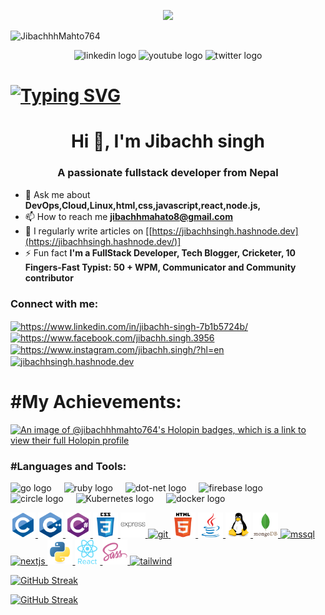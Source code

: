 


<p align="center">
    <img src="https://github.com/rose-pine/rose-pine-theme/raw/main/assets/icon.png" width="80" />

</p>


<p align="left"> <img src="https://komarev.com/ghpvc/?username=JibachhhMahto764&label=Profile%20views&color=0e75b6&style=flat" alt="JibachhhMahto764"/> </p>
<div align="center">
  <img src="https://img.shields.io/static/v1?message=LinkedIn&logo=linkedin&label=&color=0077B5&logoColor=white&labelColor=&style=for-the-badge" height="25" alt="linkedin logo"  />
  <img src="https://img.shields.io/static/v1?message=Youtube&logo=youtube&label=&color=FF0000&logoColor=white&labelColor=&style=for-the-badge" height="25" alt="youtube logo"  />
  <img src="https://img.shields.io/static/v1?message=Twitter&logo=twitter&label=&color=1DA1F2&logoColor=white&labelColor=&style=for-the-badge" height="25" alt="twitter logo"  />
</div>

<!--
**JibachhhMahto764/JibachhhMahto764** is a ✨ _special_ ✨ repository because its `README.md` (this file) appears on your GitHub profile.

Here are some ideas to get you started:

- 🔭 I’m currently working on ...
- 🌱 I’m currently learning ...
- 👯 I’m looking to collaborate on ...
- 🤔 I’m looking for help with ...
- 💬 Ask me about ...
- 📫 How to reach me: ...
- 😄 Pronouns: ...
- ⚡ Fun fact: ...

# Jibachh-Singh -->
<h1><a href="https://git.io/typing-svg"><img src="https://readme-typing-svg.demolab.com?font=Fira+Code&weight=500&size=28&pause=1000&color=011800&center=true&vCenter=true&width=1200&height=60&lines=Hi+%F0%9F%91%8B%2C+Explore+world+of+full+Stack+Development;With+Jibachh+singh%2C+Let's+connect!+" alt="Typing SVG" /></a></h1>

<h1 align="center">Hi 👋, I'm Jibachh singh</h1>
<h3 align="center">A passionate fullstack developer from Nepal</h3>


- 💬 Ask me about **DevOps,Cloud,Linux,html,css,javascript,react,node.js,**
- 📫 How to reach me **jibachhmahato8@gmail.com**
 - 📝 I regularly write articles on [[https://jibachhsingh.hashnode.dev](https://jibachhsingh.hashnode.dev/)]
- ⚡ Fun fact **I'm a FullStack Developer, Tech Blogger, Cricketer, 10 Fingers-Fast Typist: 50 + WPM, Communicator and Community contributor**

<h3 align="left">Connect with me:</h3>
<p align="left">
<a href="https://linkedin.com/in/https://www.linkedin.com/in/jibachh-singh-7b1b5724b/" target="blank"><img align="center" src="https://raw.githubusercontent.com/rahuldkjain/github-profile-readme-generator/master/src/images/icons/Social/linked-in-alt.svg" alt="https://www.linkedin.com/in/jibachh-singh-7b1b5724b/" height="30" width="40" /></a>
<a href="https://fb.com/https://www.facebook.com/jibachh.singh.3956" target="blank"><img align="center" src="https://raw.githubusercontent.com/rahuldkjain/github-profile-readme-generator/master/src/images/icons/Social/facebook.svg" alt="https://www.facebook.com/jibachh.singh.3956" height="30" width="40" /></a>
<a href="https://instagram.com/https://www.instagram.com/jibachh.singh/?hl=en" target="blank"><img align="center" src="https://raw.githubusercontent.com/rahuldkjain/github-profile-readme-generator/master/src/images/icons/Social/instagram.svg" alt="https://www.instagram.com/jibachh.singh/?hl=en" height="30" width="40" /></a>
<a href="https://jibachhsingh.hashnode.dev/" target="blank"><img align="center" src="https://raw.githubusercontent.com/rahuldkjain/github-profile-readme-generator/master/src/images/icons/Social/hashnode.svg" alt="jibachhsingh.hashnode.dev" height="30" width="40" /></a>
     
</p>
<h1 aligh="left">#My Achievements:</h1>


 [![An image of @jibachhhmahto764's Holopin badges, which is a link to view their full Holopin profile](https://holopin.me/jibachhhmahto764)](https://holopin.io/@jibachhhmahto764)
 <h3 align="left">#Languages and Tools:</h3>

<div align="left">
  <img src="https://cdn.jsdelivr.net/gh/devicons/devicon/icons/go/go-original-wordmark.svg" height="40" alt="go logo"  />
  <img width="12" />

  <img src="https://cdn.jsdelivr.net/gh/devicons/devicon/icons/ruby/ruby-plain-wordmark.svg" height="40" alt="ruby logo"  />
  <img width="12" />
  <img src="https://cdn.jsdelivr.net/gh/devicons/devicon/icons/dot-net/dot-net-plain-wordmark.svg" height="40" alt="dot-net logo"  />
  <img width="12" />
  <img src="https://cdn.jsdelivr.net/gh/devicons/devicon/icons/firebase/firebase-plain-wordmark.svg" height="40" alt="firebase logo"  />
  <img width="12" />
  <img src="https://cdn.jsdelivr.net/gh/devicons/devicon/icons/circleci/circleci-plain.svg" height="40" alt="circle logo"  />
  <img width="12" />
  <img src="https://cdn.jsdelivr.net/gh/devicons/devicon/icons/kubernetes/kubernetes-plain.svg" height="40" alt="Kubernetes logo"  />
  <img width="12" />
  <img src="https://cdn.jsdelivr.net/gh/devicons/devicon/icons/docker/docker-plain-wordmark.svg" height="40" alt="docker logo"  />
</div>
 
<a href="https://www.cprogramming.com/" target="_blank" rel="noreferrer"> <img src="https://raw.githubusercontent.com/devicons/devicon/master/icons/c/c-original.svg" alt="c" width="40" height="40"/> </a> <a href="https://www.w3schools.com/cpp/" target="_blank" rel="noreferrer"> <img src="https://raw.githubusercontent.com/devicons/devicon/master/icons/cplusplus/cplusplus-original.svg" alt="cplusplus" width="40" height="40"/> </a> <a href="https://www.w3schools.com/cs/" target="_blank" rel="noreferrer"> <img src="https://raw.githubusercontent.com/devicons/devicon/master/icons/csharp/csharp-original.svg" alt="csharp" width="40" height="40"/> </a> <a href="https://www.w3schools.com/css/" target="_blank" rel="noreferrer"> <img src="https://raw.githubusercontent.com/devicons/devicon/master/icons/css3/css3-original-wordmark.svg" alt="css3" width="40" height="40"/> </a> <a href="https://expressjs.com" target="_blank" rel="noreferrer"> <img src="https://raw.githubusercontent.com/devicons/devicon/master/icons/express/express-original-wordmark.svg" alt="express" width="40" height="40"/> </a> <a href="https://git-scm.com/" target="_blank" rel="noreferrer"> <img src="https://www.vectorlogo.zone/logos/git-scm/git-scm-icon.svg" alt="git" width="40" height="40"/> </a> <a href="https://www.w3.org/html/" target="_blank" rel="noreferrer"> <img src="https://raw.githubusercontent.com/devicons/devicon/master/icons/html5/html5-original-wordmark.svg" alt="html5" width="40" height="40"/> </a> <a href="https://www.java.com" target="_blank" rel="noreferrer"> <img src="https://raw.githubusercontent.com/devicons/devicon/master/icons/java/java-original.svg" alt="java" width="40" height="40"/> </a> <a href="https://raw.githubusercontent.com/devicons/devicon/master/icons/javascript/javascript-original.svg" alt="javascript" width="40" height="40"/> </a> <a href="https://www.linux.org/" target="_blank" rel="noreferrer"> <img src="https://raw.githubusercontent.com/devicons/devicon/master/icons/linux/linux-original.svg" alt="linux" width="40" height="40"/> </a> <a href="https://www.mongodb.com/" target="_blank" rel="noreferrer"> <img src="https://raw.githubusercontent.com/devicons/devicon/master/icons/mongodb/mongodb-original-wordmark.svg" alt="mongodb" width="40" height="40"/> </a> <a href="https://www.microsoft.com/en-us/sql-server" target="_blank" rel="noreferrer"> <img src="https://www.svgrepo.com/show/303229/microsoft-sql-server-logo.svg" alt="mssql" width="40" height="40"/> </a>  </a> <a href="https://nextjs.org/" target="_blank" rel="noreferrer"> <img src="https://cdn.worldvectorlogo.com/logos/nextjs-2.svg" alt="nextjs" width="40" height="40"/> </a> </a> <a href="https://www.python.org" target="_blank" rel="noreferrer"> <img src="https://raw.githubusercontent.com/devicons/devicon/master/icons/python/python-original.svg" alt="python" width="40" height="40"/> </a> <a href="https://reactjs.org/" target="_blank" rel="noreferrer"> <img src="https://raw.githubusercontent.com/devicons/devicon/master/icons/react/react-original-wordmark.svg" alt="react" width="40" height="40"/> </a> <a href="https://sass-lang.com" target="_blank" rel="noreferrer"> <img src="https://raw.githubusercontent.com/devicons/devicon/master/icons/sass/sass-original.svg" alt="sass" width="40" height="40"/> </a> <a href="https://tailwindcss.com/" target="_blank" rel="noreferrer"> <img src="https://www.vectorlogo.zone/logos/tailwindcss/tailwindcss-icon.svg" alt="tailwind" width="40" height="40"/> </a> </p>


<!--
<p><img align="left" src="https://github-readme-stats.vercel.app/api/top-langs?username=madjed-hue&show_icons=true&locale=en&layout=compact" alt="madjed-hue" /></p>

<p>&nbsp;<img align="center" src="https://github-readme-stats.vercel.app/api?username=madjed-hue&show_icons=true&locale=en" alt="madjed-hue" /></p>
-->
<a href="https://git.io/streak-stats"><img src="https://streak-stats.demolab.com?user=https%3A%2F%2Fgithub.com%2FJibachhhMahto764&theme=highcontrast&hide_border=true&short_numbers=true&hide_total_contributions=true&hide_current_streak=true&hide_longest_streak=true" alt="GitHub Streak" /></a>

<a href="https://git.io/streak-stats"><img src="https://streak-stats.demolab.com?user=https%3A%2F%2Fgithub.com%2FJibachhhMahto764&theme=dark&hide_total_contributions=true&hide_current_streak=true&hide_longest_streak=true" alt="GitHub Streak" /></a>








